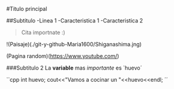 #Titulo principal

##Subtitulo
-Linea 1
	-Caracteristica 1
	-Caracteristica 2
>Cita importnate :)

!(Paisaje)(./git-y-github-Maria1600/Shiganashima.jng)

(Pagina random)(https://www.youtube.com/)

###Subtitulo 2
La **variable** mas *importante* es `huevo´

``cpp
	int huevo;
	cout<<"Vamos a cocinar un "<<huevo<<endl;
´´
